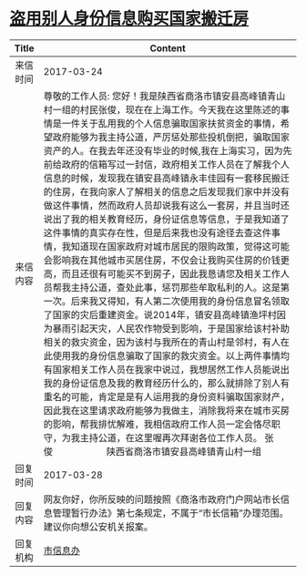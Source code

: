 # <a href="http://www.shangluo.gov.cn/zmhd/ldxxxx.jsp?urltype=leadermail.LeaderMailContentUrl&wbtreeid=1112&leadermailid=4062">盗用别人身份信息购买国家搬迁房</a>
| Title |                                                                                                                                                                                                                                                                                                                                                                                Content                                                                                                                                                                                                                                                                                                                                                                                 |
|:-----:|------------------------------------------------------------------------------------------------------------------------------------------------------------------------------------------------------------------------------------------------------------------------------------------------------------------------------------------------------------------------------------------------------------------------------------------------------------------------------------------------------------------------------------------------------------------------------------------------------------------------------------------------------------------------------------------------------------------------------------------------------------------------|
| 来信时间  | 2017-03-24                                                                                                                                                                                                                                                                                                                                                                                                                                                                                                                                                                                                                                                                                                                                                             |
| 来信内容  | 尊敬的工作人员: 您好！我是陕西省商洛市镇安县高峰镇青山村一组的村民张俊，现在在上海工作。今天我在这里陈述的事情是一件关于乱用我的个人信息骗取国家扶贫资金的事情，希望政府能够为我主持公道，严厉惩处那些投机倒把，骗取国家资产的人。在我去年还没有毕业的时候,我在上海实习，因为先前给政府的信箱写过一封信，政府相关工作人员在了解我个人信息的时候，发现我在镇安县高峰镇永丰佳园有一套移民搬迁的住房，在我向家人了解相关的信息之后发现我们家中并没有做这件事情，然而政府人员却说我有这么一套房，并且当时还说出了我的相关教育经历，身份证信息等信息，于是我知道了这件事情的真实存在性，但是后来我也没有途径去查这件事情，我知道现在国家政府对城市居民的限购政策，觉得这可能会影响我在其他城市买居住房，不仅会让我购买住房的价钱更高，而且还很有可能买不到房子，因此我恳请您及相关工作人员帮我主持公道，查处此事，惩罚那些牟取私利的人。这是第一次。后来我又得知，有人第二次使用我的身份信息冒名领取了国家的灾后重建资金。说2014年，镇安县高峰镇渔坪村因为暴雨引起天灾，人民农作物受到影响，于是国家给该村补助相关的救灾资金，因为该村与我所在的青山村是邻村，有人在此使用我的身份信息骗取了国家的救灾资金。以上两件事情均有国家相关工作人员在我家中说过，我想居然工作人员能说出我的身份证信息及我的教育经历什么的，那么就排除了别人有重名的可能，肯定是是有人运用我的身份资料骗取国家财产，因此我在这里请求政府能够为我做主，消除我将来在城市买房的影响，帮我排忧解难，我相信政府工作人员一定会恪尽职守，为我主持公道，在这里喔再次拜谢各位工作人员。 张俊                      陕西省商洛市镇安县高峰镇青山村一组 |
| 回复时间  | 2017-03-28                                                                                                                                                                                                                                                                                                                                                                                                                                                                                                                                                                                                                                                                                                                                                             |
| 回复内容  | 网友你好，你所反映的问题按照《商洛市政府门户网站市长信息管理暂行办法》第七条规定，不属于“市长信箱”办理范围。建议你向想公安机关报案。                                                                                                                                                                                                                                                                                                                                                                                                                                                                                                                                                                                                                                                                                                    |
| 回复机构  | <a href="../../category/agencies/市信息办.md">市信息办</a>                                                                                                                                                                                                                                                                                                                                                                                                                                                                                                                                                                                                                                                                                                                     |